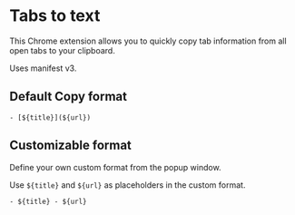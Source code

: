 # Tabs to text

This Chrome extension allows you to quickly copy tab information from all open tabs to your clipboard.

Uses manifest v3.

## Default Copy format

```
- [${title}](${url})
```

## Customizable format

Define your own custom format from the popup window.

Use `${title}` and `${url}` as placeholders in the custom format.

```
- ${title} - ${url}
```

